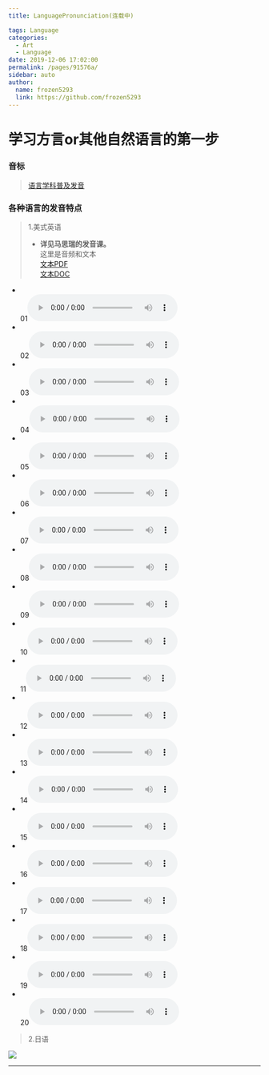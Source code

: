 ```yaml
---
title: LanguagePronunciation(连载中)

tags: Language
categories: 
  - Art
  - Language
date: 2019-12-06 17:02:00
permalink: /pages/91576a/
sidebar: auto
author: 
  name: frozen5293
  link: https://github.com/frozen5293
---
```

# 学习方言or其他自然语言的第一步
### 音标
>  [语言学科普及发音](https://www.bilibili.com/medialist/detail/ml775871093?type=1)

### 各种语言的发音特点
>  1.美式英语
>  - __详见马思瑞的发音课。__ <br/>这里是音频和文本<br/>[文本PDF](/public/doc/马思瑞的语音语调练习例句.pdf)<br/>[文本DOC](/public/doc/马思瑞的语音语调练习例句.doc)
- <br/>01<audio controls height="100" width="100"><source src="/public/voice/1.mp3" type="audio/mpeg"><source src="/public/voice/1.mp3" type="audio/ogg"><embed height="50" width="100" src="/public/voice/1.mp3"></audio>
- <br/>02<audio controls height="100" width="100"><source src="/public/voice/2.mp3" type="audio/mpeg"><source src="/public/voice/2.mp3" type="audio/ogg"><embed height="50" width="100" src="/public/voice/2.mp3"></audio>
- <br/>03<audio controls height="100" width="100"><source src="/public/voice/3.mp3" type="audio/mpeg"><source src="/public/voice/3.mp3" type="audio/ogg"><embed height="50" width="100" src="/public/voice/3.mp3"></audio>
- <br/>04<audio controls height="100" width="100"><source src="/public/voice/4.mp3" type="audio/mpeg"><source src="/public/voice/4.mp3" type="audio/ogg"><embed height="50" width="100" src="/public/voice/4.mp3"></audio>
- <br/>05<audio controls height="100" width="100"><source src="/public/voice/5.mp3" type="audio/mpeg"><source src="/public/voice/5.mp3" type="audio/ogg"><embed height="50" width="100" src="/public/voice/5.mp3"></audio>
- <br/>06<audio controls height="100" width="100"><source src="/public/voice/6.mp3" type="audio/mpeg"><source src="/public/voice/6.mp3" type="audio/ogg"><embed height="50" width="100" src="/public/voice/6.mp3"></audio>
- <br/>07<audio controls height="100" width="100"><source src="/public/voice/7.mp3" type="audio/mpeg"><source src="/public/voice/7.mp3" type="audio/ogg"><embed height="50" width="100" src="/public/voice/7.mp3"></audio>
- <br/>08<audio controls height="100" width="100"><source src="/public/voice/8.mp3" type="audio/mpeg"><source src="/public/voice/8.mp3" type="audio/ogg"><embed height="50" width="100" src="/public/voice/8.mp3"></audio>
- <br/>09<audio controls height="100" width="100"><source src="/public/voice/9.mp3" type="audio/mpeg"><source src="/public/voice/9.mp3" type="audio/ogg"><embed height="50" width="100" src="/public/voice/9.mp3"></audio>
- <br/>10<audio controls height="100" width="100"><source src="/public/voice/10.mp3" type="audio/mpeg"><source src="/public/voice/10.mp3" type="audio/ogg"><embed height="50" width="100" src="/public/voice/10.mp3"></audio>
- <br/>11<audio controls height="100" width="100"><source src="/public/voice/11.mp3" type="audio/mpeg"><source src="/public/voice/11.mp3" type="audio/ogg"><embed height="50" width="100" src="/public/voice/11.mp3"></audio>
- <br/>12<audio controls height="100" width="100"><source src="/public/voice/12.mp3" type="audio/mpeg"><source src="/public/voice/12.mp3" type="audio/ogg"><embed height="50" width="100" src="/public/voice/12.mp3"></audio>
- <br/>13<audio controls height="100" width="100"><source src="/public/voice/13.mp3" type="audio/mpeg"><source src="/public/voice/13.mp3" type="audio/ogg"><embed height="50" width="100" src="/public/voice/13.mp3"></audio>
- <br/>14<audio controls height="100" width="100"><source src="/public/voice/14.mp3" type="audio/mpeg"><source src="/public/voice/14.mp3" type="audio/ogg"><embed height="50" width="100" src="/public/voice/14.mp3"></audio>
- <br/>15<audio controls height="100" width="100"><source src="/public/voice/15.mp3" type="audio/mpeg"><source src="/public/voice/15.mp3" type="audio/ogg"><embed height="50" width="100" src="/public/voice/15.mp3"></audio>
- <br/>16<audio controls height="100" width="100"><source src="/public/voice/16.mp3" type="audio/mpeg"><source src="/public/voice/16.mp3" type="audio/ogg"><embed height="50" width="100" src="/public/voice/16.mp3"></audio>
- <br/>17<audio controls height="100" width="100"><source src="/public/voice/17.mp3" type="audio/mpeg"><source src="/public/voice/17.mp3" type="audio/ogg"><embed height="50" width="100" src="/public/voice/17.mp3"></audio>
- <br/>18<audio controls height="100" width="100"><source src="/public/voice/18.mp3" type="audio/mpeg"><source src="/public/voice/18.mp3" type="audio/ogg"><embed height="50" width="100" src="/public/voice/18.mp3"></audio>
- <br/>19<audio controls height="100" width="100"><source src="/public/voice/19.mp3" type="audio/mpeg"><source src="/public/voice/19.mp3" type="audio/ogg"><embed height="50" width="100" src="/public/voice/19.mp3"></audio>
- <br/>20<audio controls height="100" width="100"><source src="/public/voice/20.mp3" type="audio/mpeg"><source src="/public/voice/20.mp3" type="audio/ogg"><embed height="50" width="100" src="/public/voice/20.mp3"></audio>



> 2.日语
<img src="/public/image/blog/language/001.jpg"/>
<hr/>